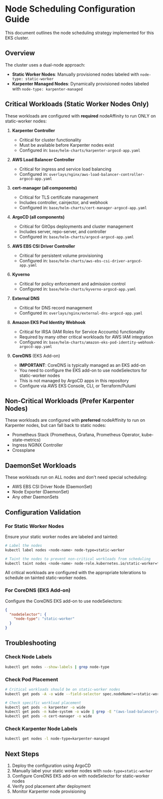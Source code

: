 # Node Scheduling Configuration Guide

This document outlines the node scheduling strategy implemented for this EKS cluster.

## Overview

The cluster uses a dual-node approach:
- **Static Worker Nodes**: Manually provisioned nodes labeled with `node-type: static-worker`
- **Karpenter Managed Nodes**: Dynamically provisioned nodes labeled with `node-type: karpenter-managed`

## Critical Workloads (Static Worker Nodes Only)

These workloads are configured with **required** nodeAffinity to run ONLY on static-worker nodes:

1. **Karpenter Controller**
   - Critical for cluster functionality
   - Must be available before Karpenter nodes exist
   - Configured in: `base/helm-charts/karpenter-argocd-app.yaml`

2. **AWS Load Balancer Controller**
   - Critical for ingress and service load balancing
   - Configured in: `overlays/nginx/aws-load-balancer-controller-argocd-app.yaml`

3. **cert-manager (all components)**
   - Critical for TLS certificate management
   - Includes controller, cainjector, and webhook
   - Configured in: `base/helm-charts/cert-manager-argocd-app.yaml`

4. **ArgoCD (all components)**
   - Critical for GitOps deployments and cluster management
   - Includes server, repo-server, and controller
   - Configured in: `base/helm-charts/argocd-argocd-app.yaml`

5. **AWS EBS CSI Driver Controller**
   - Critical for persistent volume provisioning
   - Configured in: `base/helm-charts/aws-ebs-csi-driver-argocd-app.yaml`

6. **Kyverno**
   - Critical for policy enforcement and admission control
   - Configured in: `base/helm-charts/kyverno-argocd-app.yaml`

7. **External DNS**
   - Critical for DNS record management
   - Configured in: `overlays/nginx/external-dns-argocd-app.yaml`

8. **Amazon EKS Pod Identity Webhook**
   - Critical for IRSA (IAM Roles for Service Accounts) functionality
   - Required by many other critical workloads for AWS IAM integration
   - Configured in: `base/helm-charts/amazon-eks-pod-identity-webhook-argocd-app.yaml`

9. **CoreDNS** (EKS Add-on)
   - **IMPORTANT**: CoreDNS is typically managed as an EKS add-on
   - You need to configure the EKS add-on to use nodeSelectors for static-worker nodes
   - This is not managed by ArgoCD apps in this repository
   - Configure via AWS EKS Console, CLI, or Terraform/Pulumi

## Non-Critical Workloads (Prefer Karpenter Nodes)

These workloads are configured with **preferred** nodeAffinity to run on Karpenter nodes, but can fall back to static nodes:

- Prometheus Stack (Prometheus, Grafana, Prometheus Operator, kube-state-metrics)
- Ingress NGINX Controller
- Crossplane

## DaemonSet Workloads

These workloads run on ALL nodes and don't need special scheduling:
- AWS EBS CSI Driver Node (DaemonSet)
- Node Exporter (DaemonSet)
- Any other DaemonSets

## Configuration Validation

### For Static Worker Nodes
Ensure your static worker nodes are labeled and tainted:
```bash
# Label the nodes
kubectl label nodes <node-name> node-type=static-worker

# Taint the nodes to prevent non-critical workloads from scheduling
kubectl taint nodes <node-name> node-role.kubernetes.io/static-worker=true:NoSchedule
```

All critical workloads are configured with the appropriate tolerations to schedule on tainted static-worker nodes.

### For CoreDNS (EKS Add-on)
Configure the CoreDNS EKS add-on to use nodeSelectors:
```json
{
  "nodeSelector": {
    "node-type": "static-worker"
  }
}
```

## Troubleshooting

### Check Node Labels
```bash
kubectl get nodes --show-labels | grep node-type
```

### Check Pod Placement
```bash
# Critical workloads should be on static-worker nodes
kubectl get pods -A -o wide --field-selector spec.nodeName!=<static-worker-node>

# Check specific workload placement
kubectl get pods -n karpenter -o wide
kubectl get pods -n kube-system -o wide | grep -E "(aws-load-balancer|coredns)"
kubectl get pods -n cert-manager -o wide
```

### Check Karpenter Node Labels
```bash
kubectl get nodes -l node-type=karpenter-managed
```

## Next Steps

1. Deploy the configuration using ArgoCD
2. Manually label your static worker nodes with `node-type=static-worker`
3. Configure CoreDNS EKS add-on with nodeSelector for static-worker nodes
4. Verify pod placement after deployment
5. Monitor Karpenter node provisioning